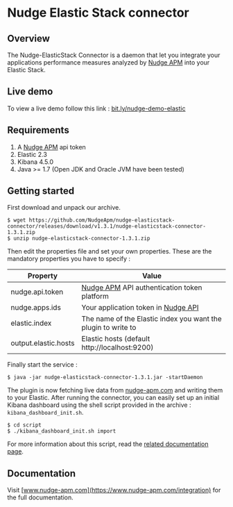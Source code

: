 
# Nudge Elastic Stack connector

## Overview

The Nudge-ElasticStack Connector is a daemon that let you integrate your applications performance measures analyzed by [Nudge APM](https://www.nudge-apm.com/) into your Elastic Stack.

## Live demo
To view a live demo follow this link :
[bit.ly/nudge-demo-elastic](http://bit.ly/2f1NbUz)</a>

## Requirements
1. A [Nudge APM](https://www.nudge-apm.com/) api token
2. Elastic 2.3
3. Kibana 4.5.0
4. Java >= 1.7 (Open JDK and Oracle JVM have been tested)

## Getting started
First download and unpack our archive.

```
$ wget https://github.com/NudgeApm/nudge-elasticstack-connector/releases/download/v1.3.1/nudge-elasticstack-connector-1.3.1.zip
$ unzip nudge-elasticstack-connector-1.3.1.zip
```

Then edit the properties file and set your own properties.
These are the mandatory properties you have to specify :


|Property|Value|
|-|-|
|nudge.api.token|[Nudge APM](https://www.nudge-apm.com/) API authentication token platform|
|nudge.apps.ids|Your application token in [Nudge API](https://monitor.nudge-apm.com/api-doc/)|
|elastic.index|The name of the Elastic index you want the plugin to write to|
|output.elastic.hosts|Elastic hosts (default http://localhost:9200)|

Finally start the service :

```
$ java -jar nudge-elasticstack-connector-1.3.1.jar -startDaemon
```

The plugin is now fetching live data from [nudge-apm.com](https://www.nudge-apm.com/) and writing them to your Elastic.
After running the connector, you can easily set up an initial Kibana dashboard using the shell script provided in the archive : `kibana_dashboard_init.sh`.

```
$ cd script
$ ./kibana_dashboard_init.sh import
```

For more information about this script, read the [related documentation page](https://github.com/NudgeApm/nudge-elasticstack-connector/blob/master/script/kibana_dashboards_init/README.md).

## Documentation

Visit [www.nudge-apm.com](https://www.nudge-apm.com/integration) for the full documentation.
